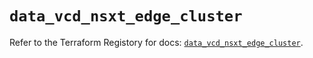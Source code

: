 # `data_vcd_nsxt_edge_cluster`

Refer to the Terraform Registory for docs: [`data_vcd_nsxt_edge_cluster`](https://registry.terraform.io/providers/vmware/vcd/3.10.0/docs/data-sources/nsxt_edge_cluster).
